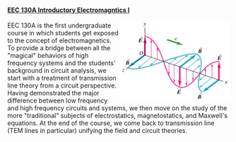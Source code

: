 #### [EEC 130A Introductory Electromagntics I]("/education/eec130a.html")

<img src="/images/emwave.png" width="250px" style="float:right; margin:0px;">

EEC 130A is the first undergraduate course in which students get exposed to the concept of electromagnetics. To provide a bridge between all the "magical" behaviors of high frequency systems and the students' background in circuit analysis, we start with a treatment of transmission line theory from a circuit perspective. Having demonstrated the major difference between low frequency and high frequency circuits and systems, we then move on the study of the more "traditional" subjects of electrostatics, magnetostatics, and Maxwell's equations. At the end of the course, we come back to transmission line (TEM lines in particular) unifying the field and circuit theories.  
